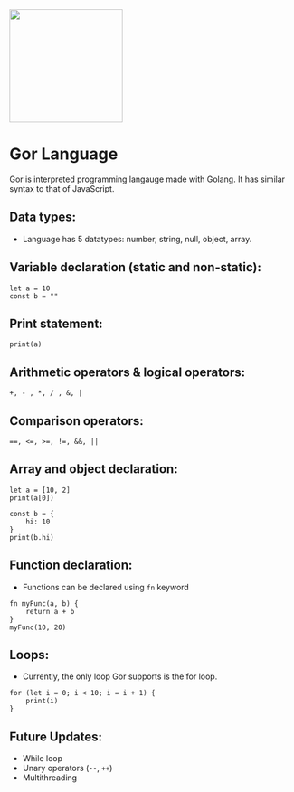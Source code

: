 <img src="https://github.com/IWhitebird/Gor/assets/115157819/37a84bbc-7c71-4be9-91cf-ca3179399481.png" width="200" height="200">

# Gor Language

Gor is interpreted programming langauge made with Golang. It has similar syntax to that of JavaScript.

## Data types:
- Language has 5 datatypes: number, string, null, object, array.

## Variable declaration (static and non-static):
```
let a = 10
const b = ""
```
## Print statement:
```
print(a)
```

## Arithmetic operators & logical operators:
```
+, - , *, / , &, |
```
## Comparison operators:
```
==, <=, >=, !=, &&, ||
```

## Array and object declaration:
```
let a = [10, 2]
print(a[0])

const b = {
    hi: 10
}
print(b.hi)
```

## Function declaration:
- Functions can be declared using `fn` keyword 
```
fn myFunc(a, b) {
    return a + b
}
myFunc(10, 20)
```

## Loops:
- Currently, the only loop Gor supports is the for loop.
```
for (let i = 0; i < 10; i = i + 1) {
    print(i)
}
```

## Future Updates:
- While loop
- Unary operators (`--`, `++`)
- Multithreading
